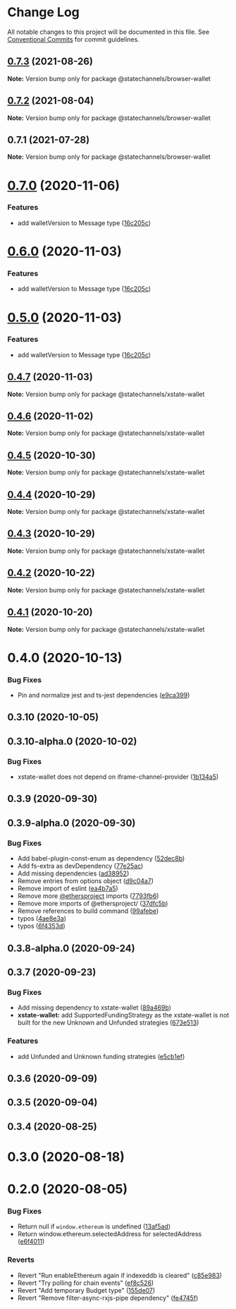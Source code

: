 # Change Log

All notable changes to this project will be documented in this file.
See [Conventional Commits](https://conventionalcommits.org) for commit guidelines.

## [0.7.3](https://github.com/statechannels/statechannels/compare/@statechannels/browser-wallet@0.7.2...@statechannels/browser-wallet@0.7.3) (2021-08-26)

**Note:** Version bump only for package @statechannels/browser-wallet





## [0.7.2](https://github.com/statechannels/statechannels/compare/@statechannels/browser-wallet@0.7.1...@statechannels/browser-wallet@0.7.2) (2021-08-04)

**Note:** Version bump only for package @statechannels/browser-wallet





## 0.7.1 (2021-07-28)

**Note:** Version bump only for package @statechannels/browser-wallet





# [0.7.0](https://github.com/statechannels/statechannels/compare/@statechannels/xstate-wallet@0.4.7...@statechannels/xstate-wallet@0.7.0) (2020-11-06)


### Features

* add walletVersion to Message type ([16c205c](https://github.com/statechannels/statechannels/commit/16c205c72483a7b9b3445163065c74ff88fa55f5))





# [0.6.0](https://github.com/statechannels/statechannels/compare/@statechannels/xstate-wallet@0.4.7...@statechannels/xstate-wallet@0.6.0) (2020-11-03)


### Features

* add walletVersion to Message type ([16c205c](https://github.com/statechannels/statechannels/commit/16c205c72483a7b9b3445163065c74ff88fa55f5))





# [0.5.0](https://github.com/statechannels/statechannels/compare/@statechannels/xstate-wallet@0.4.7...@statechannels/xstate-wallet@0.5.0) (2020-11-03)


### Features

* add walletVersion to Message type ([16c205c](https://github.com/statechannels/statechannels/commit/16c205c72483a7b9b3445163065c74ff88fa55f5))





## [0.4.7](https://github.com/statechannels/statechannels/compare/@statechannels/xstate-wallet@0.4.5...@statechannels/xstate-wallet@0.4.7) (2020-11-03)

**Note:** Version bump only for package @statechannels/xstate-wallet





## [0.4.6](https://github.com/statechannels/statechannels/compare/@statechannels/xstate-wallet@0.4.5...@statechannels/xstate-wallet@0.4.6) (2020-11-02)

**Note:** Version bump only for package @statechannels/xstate-wallet





## [0.4.5](https://github.com/statechannels/statechannels/compare/@statechannels/xstate-wallet@0.4.3...@statechannels/xstate-wallet@0.4.5) (2020-10-30)

**Note:** Version bump only for package @statechannels/xstate-wallet





## [0.4.4](https://github.com/statechannels/statechannels/compare/@statechannels/xstate-wallet@0.4.3...@statechannels/xstate-wallet@0.4.4) (2020-10-29)

**Note:** Version bump only for package @statechannels/xstate-wallet





## [0.4.3](https://github.com/statechannels/statechannels/compare/@statechannels/xstate-wallet@0.4.2...@statechannels/xstate-wallet@0.4.3) (2020-10-29)

**Note:** Version bump only for package @statechannels/xstate-wallet





## [0.4.2](https://github.com/statechannels/statechannels/compare/@statechannels/xstate-wallet@0.4.1...@statechannels/xstate-wallet@0.4.2) (2020-10-22)

**Note:** Version bump only for package @statechannels/xstate-wallet





## [0.4.1](https://github.com/statechannels/statechannels/compare/@statechannels/xstate-wallet@0.4.0...@statechannels/xstate-wallet@0.4.1) (2020-10-20)

**Note:** Version bump only for package @statechannels/xstate-wallet





# 0.4.0 (2020-10-13)


### Bug Fixes

* Pin and normalize jest and ts-jest dependencies ([e9ca399](https://github.com/statechannels/statechannels/commit/e9ca3997119645fdb9f558a921361171c20d66a0))



## 0.3.10 (2020-10-05)



## 0.3.10-alpha.0 (2020-10-02)


### Bug Fixes

* xstate-wallet does not depend on iframe-channel-provider ([1b134a5](https://github.com/statechannels/statechannels/commit/1b134a5c95180cdd818c5b8273f079295d4fd013))



## 0.3.9 (2020-09-30)



## 0.3.9-alpha.0 (2020-09-30)


### Bug Fixes

* Add babel-plugin-const-enum as dependency ([52dec8b](https://github.com/statechannels/statechannels/commit/52dec8b7d865b6c5c62c946364b9c3d52d8d9fc2))
* Add fs-extra as devDependency ([77e25ac](https://github.com/statechannels/statechannels/commit/77e25ac8373dd8be6ba3b16d38b16ee4c0718845))
* Add missing dependencies ([ad38952](https://github.com/statechannels/statechannels/commit/ad38952deccb9c395a8902bd652c5f4f0feaaa7a))
* Remove entries from options object ([d9c04a7](https://github.com/statechannels/statechannels/commit/d9c04a7178b768dc5b21c8e9919b3cfe596ab894))
* Remove import of eslint ([ea4b7a5](https://github.com/statechannels/statechannels/commit/ea4b7a5463d390ab639bfe216facfdf7eb0b25bd))
* Remove more [@ethersproject](https://github.com/ethersproject) imports ([7793fb6](https://github.com/statechannels/statechannels/commit/7793fb61eeb5af918954e8770719fb688faebb5f))
* Remove more imports of @ethersproject/ ([37dfc5b](https://github.com/statechannels/statechannels/commit/37dfc5b39aaa7b842cf599bad76e16f18458a0d0))
* Remove references to build command ([99afebe](https://github.com/statechannels/statechannels/commit/99afebe8b327b16f65ab4f56b81b19ee792810e2))
* typos ([4ae8e3a](https://github.com/statechannels/statechannels/commit/4ae8e3a9cf665772c7b05f7ed41d4ade37298d24))
* typos ([6f4353d](https://github.com/statechannels/statechannels/commit/6f4353de570cc5d32522ae3731a07596ea55a1f1))



## 0.3.8-alpha.0 (2020-09-24)



## 0.3.7 (2020-09-23)


### Bug Fixes

* Add missing dependency to xstate-wallet ([89a469b](https://github.com/statechannels/statechannels/commit/89a469bb14645cf3a35552609c3176af1bb81ccc))
* **xstate-wallet:** add SupportedFundingStrategy as the xstate-wallet is not built for the new Unknown and Unfunded strategies ([673e513](https://github.com/statechannels/statechannels/commit/673e513f2b733e28c0f56dd745273efcea5577cc))


### Features

* add Unfunded and Unknown funding strategies ([e5cb1ef](https://github.com/statechannels/statechannels/commit/e5cb1efbe799202f418945f4f75c8ba1a9723103))



## 0.3.6 (2020-09-09)



## 0.3.5 (2020-09-04)



## 0.3.4 (2020-08-25)



# 0.3.0 (2020-08-18)



# 0.2.0 (2020-08-05)


### Bug Fixes

* Return null if `window.ethereum` is undefined ([13af5ad](https://github.com/statechannels/statechannels/commit/13af5adb3f474de3226b89cc523b13eaf663cc35))
* Return window.ethereum.selectedAddress for selectedAddress ([e6f4011](https://github.com/statechannels/statechannels/commit/e6f40115b784648d846706229be0dc0f1229ed94))


### Reverts

* Revert "Run enableEthereum again if indexeddb is cleared" ([c85e983](https://github.com/statechannels/statechannels/commit/c85e983bdc3ae8d4497e60050fa588bcf6407432))
* Revert "Try polling for chain events" ([ef8c526](https://github.com/statechannels/statechannels/commit/ef8c5269c806827bbf55f2c0dd2a9ca1eebf3533))
* Revert "Add temporary Budget type" ([155de07](https://github.com/statechannels/statechannels/commit/155de07d14a55edfde69cab9a00d9c8eed9bf487))
* Revert "Remove filter-async-rxjs-pipe dependency" ([fe4745f](https://github.com/statechannels/statechannels/commit/fe4745fbee91d3bfba3a66ae6a1afcddb3c1b384))
